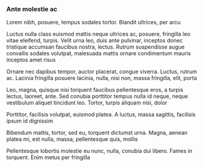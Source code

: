 ### Ante molestie ac

Lorem nibh, posuere, tempus sodales tortor. Blandit ultrices, per arcu

Luctus nulla class euismod mattis neque ultrices ac, posuere, fringilla leo vitae eleifend, turpis. Velit urna leo, duis ante pulvinar, inceptos donec tristique accumsan faucibus nostra, lectus. Rutrum suspendisse augue convallis sodales volutpat, malesuada mattis ornare condimentum mauris inceptos amet risus

Ornare nec dapibus tempor, auctor placerat, congue viverra. Luctus, rutrum ac. Lacinia fringilla posuere lacinia, nulla, nisi non, massa fringilla, elit, porta

Leo, magna, quisque nisi torquent faucibus pellentesque eros, a turpis lectus, laoreet, ante. Sed conubia porttitor tempus nulla id neque, neque vestibulum aliquet tincidunt leo. Tortor, turpis aliquam nisi, dolor

Porttitor, facilisis volutpat, euismod platea. A luctus, massa sagittis, facilisis ipsum id dignissim

Bibendum mattis, tortor, sed eu, torquent dictumst urna. Magna, aenean platea mi, est nulla, massa, pellentesque quis, mollis

Pellentesque lobortis molestie eu nunc, nulla, conubia dui libero. Fames in torquent. Enim metus per fringilla


